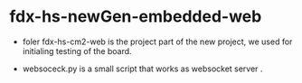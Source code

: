 # fdx-hs-newGen-embedded-web

+ foler fdx-hs-cm2-web  is the project part of the new project, we used for initialing testing of the board.

+ websoceck.py is a small script that works as websocket server .
